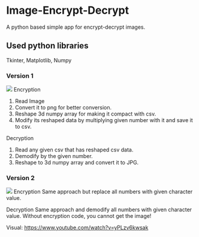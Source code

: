 # Image-Encrypt-Decrypt
A python based simple app for encrypt-decrypt images.

## Used python libraries
Tkinter, Matplotlib, Numpy

### Version 1
![](app1.gif)
Encryption
1. Read Image
2. Convert it to png for better conversion.
3. Reshape 3d numpy array for making it compact with csv.
4. Modify its reshaped data by multiplying given number with it and save it to csv.

Decryption
1. Read any given csv that has reshaped csv data.
2. Demodify by the given number.
3. Reshape to 3d numpy array and convert it to JPG.

### Version 2
![](app2.gif)
Encryption
Same approach but replace all numbers with given character value.

Decryption
Same approach and demodify all numbers with given character value.
Without encryption code, you cannot get the image!

Visual: https://www.youtube.com/watch?v=yPLzv6kwsak




